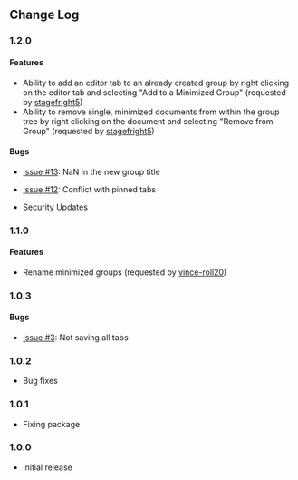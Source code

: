 ## Change Log

### 1.2.0

#### Features

- Ability to add an editor tab to an already created group by right clicking on the editor tab and selecting "Add to a Minimized Group" (requested by [stagefright5](https://github.com/suhay/vscode-editor-group-minimizer/issues/10))
- Ability to remove single, minimized documents from within the group tree by right clicking on the document and selecting "Remove from Group" (requested by [stagefright5](https://github.com/suhay/vscode-editor-group-minimizer/issues/10))

#### Bugs

- [Issue #13](https://github.com/suhay/vscode-editor-group-minimizer/issues/13): NaN in the new group title
- [Issue #12](https://github.com/suhay/vscode-editor-group-minimizer/issues/12): Conflict with pinned tabs

- Security Updates

### 1.1.0

#### Features

- Rename minimized groups (requested by [vince-roll20](https://github.com/suhay/vscode-editor-group-minimizer/issues/5))

### 1.0.3

#### Bugs

- [Issue #3](https://github.com/suhay/vscode-editor-group-minimizer/issues/3): Not saving all tabs

### 1.0.2

- Bug fixes

### 1.0.1

- Fixing package

### 1.0.0

- Initial release

